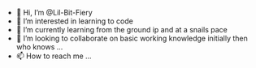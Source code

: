 - 👋 Hi, I’m @Lil-Bit-Fiery
- 👀 I’m interested in learning to code
- 🌱 I’m currently learning from the ground ip and at a snails pace
- 💞️ I’m looking to collaborate on basic working knowledge initially then who knows ...
- 📫 How to reach me ...

<!---
Lil-Bit-Fiery/Lil-Bit-Fiery is a ✨ special ✨ repository because its `README.md` (this file) appears on your GitHub profile.
You can click the Preview link to take a look at your changes.
--->
